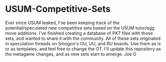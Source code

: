 # USUM-Competitive-Sets
Ever since USUM leaked, I've been keeping track of the potential/speculated new competitive sets based on the USUM tutor/egg move additions. I've finished creating a database of PK7 files with those sets, and wanted to share it with the community. All of these sets originated in speculation threads on Smogon's OU, UU, and RU boards. Use them as is or as templates, and feel free to change the OT.
I'll update this repository as the metagame changes, and as new sets start to emerge. 
Joe G
